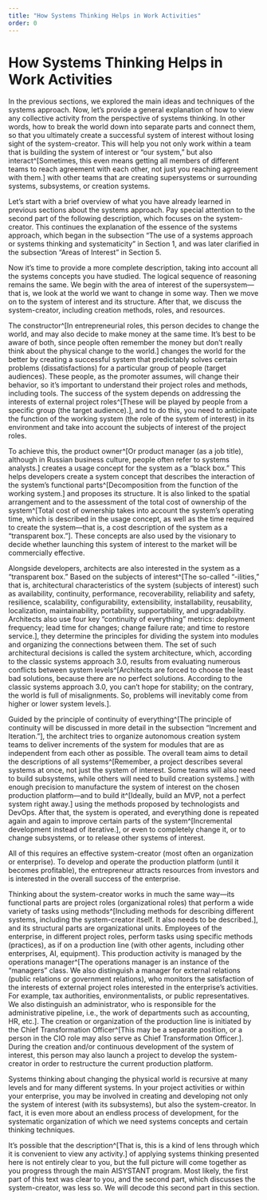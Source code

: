 ```yaml
---
title: "How Systems Thinking Helps in Work Activities"
order: 0
---
```


# How Systems Thinking Helps in Work Activities

In the previous sections, we explored the main ideas and techniques of the systems approach. Now, let’s provide a general explanation of how to view any collective activity from the perspective of systems thinking. In other words, how to break the world down into separate parts and connect them, so that you ultimately create a successful system of interest without losing sight of the system-creator. This will help you not only work within a team that is building the system of interest or “our system,” but also interact^[Sometimes, this even means getting all members of different teams to reach agreement with each other, not just you reaching agreement with them.] with other teams that are creating supersystems or surrounding systems, subsystems, or creation systems.

Let’s start with a brief overview of what you have already learned in previous sections about the systems approach. Pay special attention to the second part of the following description, which focuses on the system-creator. This continues the explanation of the essence of the systems approach, which began in the subsection “The use of a systems approach or systems thinking and systematicity” in Section 1, and was later clarified in the subsection “Areas of Interest” in Section 5.

Now it’s time to provide a more complete description, taking into account all the systems concepts you have studied. The logical sequence of reasoning remains the same. We begin with the area of interest of the supersystem—that is, we look at the world we want to change in some way. Then we move on to the system of interest and its structure. After that, we discuss the system-creator, including creation methods, roles, and resources.

The constructor^[In entrepreneurial roles, this person decides to change the world, and may also decide to make money at the same time. It’s best to be aware of both, since people often remember the money but don’t really think about the physical change to the world.] changes the world for the better by creating a successful system that predictably solves certain problems (dissatisfactions) for a particular group of people (target audiences). These people, as the promoter assumes, will change their behavior, so it’s important to understand their project roles and methods, including tools. The success of the system depends on addressing the interests of external project roles^[These will be played by people from a specific group (the target audience).], and to do this, you need to anticipate the function of the working system (the role of the system of interest) in its environment and take into account the subjects of interest of the project roles.

To achieve this, the product owner^[Or product manager (as a job title), although in Russian business culture, people often refer to systems analysts.] creates a usage concept for the system as a “black box.” This helps developers create a system concept that describes the interaction of the system’s functional parts^[Decomposition from the function of the working system.] and proposes its structure. It is also linked to the spatial arrangement and to the assessment of the total cost of ownership of the system^[Total cost of ownership takes into account the system’s operating time, which is described in the usage concept, as well as the time required to create the system—that is, a cost description of the system as a “transparent box.”]. These concepts are also used by the visionary to decide whether launching this system of interest to the market will be commercially effective.

Alongside developers, architects are also interested in the system as a “transparent box.” Based on the subjects of interest^[The so-called “-ilities,” that is, architectural characteristics of the system (subjects of interest) such as availability, continuity, performance, recoverability, reliability and safety, resilience, scalability, configurability, extensibility, installability, reusability, localization, maintainability, portability, supportability, and upgradability. Architects also use four key “continuity of everything” metrics: deployment frequency; lead time for changes; change failure rate; and time to restore service.], they determine the principles for dividing the system into modules and organizing the connections between them. The set of such architectural decisions is called the system architecture, which, according to the classic systems approach 3.0, results from evaluating numerous conflicts between system levels^[Architects are forced to choose the least bad solutions, because there are no perfect solutions. According to the classic systems approach 3.0, you can’t hope for stability; on the contrary, the world is full of misalignments. So, problems will inevitably come from higher or lower system levels.].

Guided by the principle of continuity of everything^[The principle of continuity will be discussed in more detail in the subsection “Increment and Iteration.”], the architect tries to organize autonomous creation system teams to deliver increments of the system for modules that are as independent from each other as possible. The overall team aims to detail the descriptions of all systems^[Remember, a project describes several systems at once, not just the system of interest. Some teams will also need to build subsystems, while others will need to build creation systems.] with enough precision to manufacture the system of interest on the chosen production platform—and to build it^[Ideally, build an MVP, not a perfect system right away.] using the methods proposed by technologists and DevOps. After that, the system is operated, and everything done is repeated again and again to improve certain parts of the system^[Incremental development instead of iterative.], or even to completely change it, or to change subsystems, or to release other systems of interest.

All of this requires an effective system-creator (most often an organization or enterprise). To develop and operate the production platform (until it becomes profitable), the entrepreneur attracts resources from investors and is interested in the overall success of the enterprise.

Thinking about the system-creator works in much the same way—its functional parts are project roles (organizational roles) that perform a wide variety of tasks using methods^[Including methods for describing different systems, including the system-creator itself. It also needs to be described.], and its structural parts are organizational units. Employees of the enterprise, in different project roles, perform tasks using specific methods (practices), as if on a production line (with other agents, including other enterprises, AI, equipment). This production activity is managed by the operations manager^[The operations manager is an instance of the “managers” class. We also distinguish a manager for external relations (public relations or government relations), who monitors the satisfaction of the interests of external project roles interested in the enterprise’s activities. For example, tax authorities, environmentalists, or public representatives. We also distinguish an administrator, who is responsible for the administrative pipeline, i.e., the work of departments such as accounting, HR, etc.]. The creation or organization of the production line is initiated by the Chief Transformation Officer^[This may be a separate position, or a person in the CIO role may also serve as Chief Transformation Officer.]. During the creation and/or continuous development of the system of interest, this person may also launch a project to develop the system-creator in order to restructure the current production platform.

Systems thinking about changing the physical world is recursive at many levels and for many different systems. In your project activities or within your enterprise, you may be involved in creating and developing not only the system of interest (with its subsystems), but also the system-creator. In fact, it is even more about an endless process of development, for the systematic organization of which we need systems concepts and certain thinking techniques.

It’s possible that the description^[That is, this is a kind of lens through which it is convenient to view any activity.] of applying systems thinking presented here is not entirely clear to you, but the full picture will come together as you progress through the main AISYSTANT program. Most likely, the first part of this text was clear to you, and the second part, which discusses the system-creator, was less so. We will decode this second part in this section.